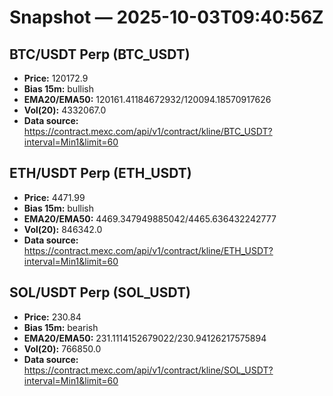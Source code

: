 # Snapshot — 2025-10-03T09:40:56Z

## BTC/USDT Perp (BTC_USDT)
- **Price:** 120172.9
- **Bias 15m:** bullish
- **EMA20/EMA50:** 120161.41184672932/120094.18570917626
- **Vol(20):** 4332067.0
- **Data source:** https://contract.mexc.com/api/v1/contract/kline/BTC_USDT?interval=Min1&limit=60

## ETH/USDT Perp (ETH_USDT)
- **Price:** 4471.99
- **Bias 15m:** bullish
- **EMA20/EMA50:** 4469.347949885042/4465.636432242777
- **Vol(20):** 846342.0
- **Data source:** https://contract.mexc.com/api/v1/contract/kline/ETH_USDT?interval=Min1&limit=60

## SOL/USDT Perp (SOL_USDT)
- **Price:** 230.84
- **Bias 15m:** bearish
- **EMA20/EMA50:** 231.1114152679022/230.94126217575894
- **Vol(20):** 766850.0
- **Data source:** https://contract.mexc.com/api/v1/contract/kline/SOL_USDT?interval=Min1&limit=60
